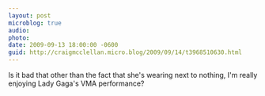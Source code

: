 ```yaml
---
layout: post
microblog: true
audio: 
photo: 
date: 2009-09-13 18:00:00 -0600
guid: http://craigmcclellan.micro.blog/2009/09/14/t3968510630.html
---
```

Is it bad that other than the fact that she's wearing next to nothing, I'm really enjoying Lady Gaga's VMA performance?
